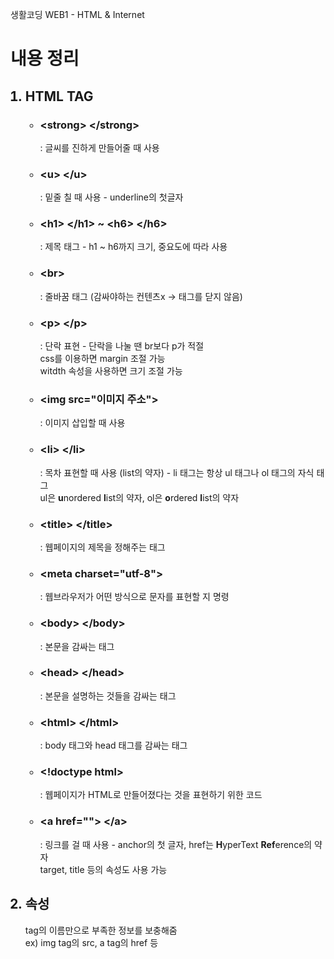 생활코딩 WEB1 - HTML & Internet

<h1>내용 정리</h1>
<ol>
  <h2><li>HTML TAG</li></h2>
    <ul>
      <h3><strong><li>&lt;strong&gt; &lt;/strong&gt;</li></strong></h3> : 글씨를 진하게 만들어줄 때 사용<br>
      <h3><strong><li>&lt;u&gt; &lt;/u&gt;</li></strong></h3> : 밑줄 칠 때 사용 - underline의 첫글자<br>
      <h3><strong><li>&lt;h1&gt; &lt;/h1&gt; ~ &lt;h6&gt; &lt;/h6&gt;</li></strong></h3> : 제목 태그 - h1 ~ h6까지 크기, 중요도에 따라 사용<br>
      <h3><strong><li>&lt;br&gt;</li></strong></h3> : 줄바꿈 태그 (감싸야하는 컨텐츠x -> 태그를 닫지 않음)<br>
      <h3><strong><li>&lt;p&gt; &lt;/p&gt;</li></strong></h3> : 단락 표현 - 단락을 나눌 땐 br보다 p가 적절 <br> css를 이용하면 margin 조절 가능 <br> witdth 속성을 사용하면 크기 조절 가능<br>
      <h3><strong><li>&lt;img src="이미지 주소"&gt;</li></strong></h3> : 이미지 삽입할 때 사용<br>
      <h3><strong><li>&lt;li&gt; &lt;/li&gt;</li></strong></h3> : 목차 표현할 때 사용 (list의 약자) - li 태그는 항상 ul 태그나 ol 태그의 자식 태그<br>
      ul은 <strong>u</strong>nordered <strong>l</strong>ist의 약자, ol은 <strong>o</strong>rdered <strong>l</strong>ist의 약자<br>
        <h3><strong><li>&lt;title&gt; &lt;/title&gt;</li></strong></h3> : 웹페이지의 제목을 정해주는 태그<br>
        <h3><strong><li>&lt;meta charset="utf-8"&gt;</li></strong></h3> : 웹브라우저가 어떤 방식으로 문자를 표현할 지 명령<br>
        <h3><strong><li>&lt;body&gt; &lt;/body&gt;</li></strong></h3> : 본문을 감싸는 태그<br>
        <h3><strong><li>&lt;head&gt; &lt;/head&gt;</li></strong></h3> : 본문을 설명하는 것들을 감싸는 태그<br>
        <h3><strong><li>&lt;html&gt; &lt;/html&gt;</li></strong></h3> : body 태그와 head 태그를 감싸는 태그<br>
        <h3><strong><li>&lt;!doctype html&gt;</li></strong></h3> : 웹페이지가 HTML로 만들어졌다는 것을 표현하기 위한 코드<br>
        <h3><strong><li>&lt;a href=""&gt; &lt;/a&gt;</li></strong></h3> : 링크를 걸 때 사용 - anchor의 첫 글자, href는 <strong>H</strong>yperText <strong>Ref</strong>erence의 약자 <br> target, title 등의 속성도 사용 가능<br>
    </ul>
  <h2><li>속성</li></h2>
    tag의 이름만으로 부족한 정보를 보충해줌<br>
    ex) img tag의 src, a tag의 href 등
</ol>
